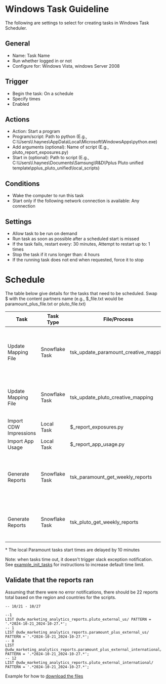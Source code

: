 # Windows Task Guideline
The following are settings to select for creating tasks in Windows Task Scheduler.

## General
- Name: Task Name
- Run whether logged in or not
- Configure for: Windows Vista, windows Server 2008

## Trigger
- Begin the task: On a schedule
- Specify times
- Enabled

## Actions
- Action: Start a program
- Program/script: Path to python (E.g., C:\Users\l.haynes\AppData\Local\Microsoft\WindowsApps\python.exe)
- Add arguments (optional): Name of script (E.g., pluto_report_exposures.py) 
- Start in (optional): Path to script (E.g., C:\Users\l.haynes\Documents\Samsung\R&D\Pplus Pluto unified template\pplus_pluto_unified\local_scripts)

## Conditions
- Wake the computer to run this task
- Start only if the following network connection is available: Any connection

## Settings
- Allow task to be run on demand
- Run task as soon as possible after a scheduled start is missed
- If the task fails, restart every: 30 minutes, Attempt to restart up to: 1 times
- Stop the task if it runs longer than: 4 hours
- If the running task does not end when requested, force it to stop



# Schedule
The table below give details for the tasks that need to be scheduled. Swap $ with the content partners name (e.g., $_file.txt would be paramount_plus_file.txt or pluto_file.txt)

|Task|Task Type|File/Process|Frequency|Start Time|
|--|--|--|--|--|
|Update Mapping File|Snowflake Task|tsk_update_paramount_creative_mapping|Sunday|8:10 PM CST / Mon 2:10 AM UTC|
|Update Mapping File|Snowflake Task|tsk_update_pluto_creative_mapping|Sunday|8 PM CST / Mon 2 AM UTC|
|Import CDW Impressions|Local Task|$_report_exposures.py|Daily|11 PM CST*|
|Import App Usage|Local Task|$_report_app_usage.py|Daily|3 AM CST*|
|Generate Reports|Snowflake Task|tsk_paramount_get_weekly_reports|Monday|7:10 AM CST / Mon 1:10 PM UTC|
|Generate Reports|Snowflake Task|tsk_pluto_get_weekly_reports|Monday|7 AM CST / Mon 1 PM UTC|

\* The local Paramount tasks start times are delayed by 10 minutes

Note: when tasks time out, it doesn't trigger slack exception notification. See [example_init_tasks](../snowflake_scripts/example_init_tasks.sql) for instructions to increase default time limit.

## Validate that the reports ran 
Assuming that there were no error notifications, there should be 22 reports total based on the region and countries for the scripts.
```
-- 10/21 - 10/27

--1
LIST @udw_marketing_analytics_reports.pluto_external_us/ PATTERN = '.*2024-10-21_2024-10-27.*';
-- 1
LIST @udw_marketing_analytics_reports.paramount_plus_external_us/ PATTERN = '.*2024-10-21_2024-10-27.*';
-- 8
LIST @udw_marketing_analytics_reports.paramount_plus_external_international/ PATTERN = '.*2024-10-21_2024-10-27.*';
-- 12
LIST @udw_marketing_analytics_reports.pluto_external_international/ PATTERN = '.*2024-10-21_2024-10-27.*';
```

Example for how to [download the files](../download%20files.sh.txt)